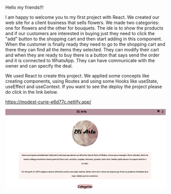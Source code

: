 Hello my friends!!!

I am happy to welcome you to my first project with React. We created our web site for a client business that sells flowers. We made two categories: one for flowers and the other for bouquets. The ide  is to show the products and if our customers are interested in buying just they need to click the "add" button to the shopping cart and then start adding in this component. When the customer is finally ready they need to go to the shopping cart and there they can find all the items they selected. They can modify their cart and when they are ready to buy there is a button that says send the order and it is connected to WhatsApp. They can have communicate with the owner and can specify the deal. 

We used React to create this project. We applied some concepts like creating components, using Routes and using some Hooks like useState, useEffect and useContext. If you want to see the deploy the project please do click in the link below.

https://modest-curie-e6d77c.netlify.app/


<img src="https://github.com/mafetoro92/web-side-Eli-Arte/blob/master/src/asset/eliarte.png">
